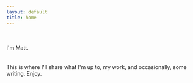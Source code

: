 ```yaml
---
layout: default
title: home
---
```

<br><br>
I'm Matt.<br><br><br>
This is where I'll share what I'm up to, my work, and occasionally, some writing. Enjoy.
